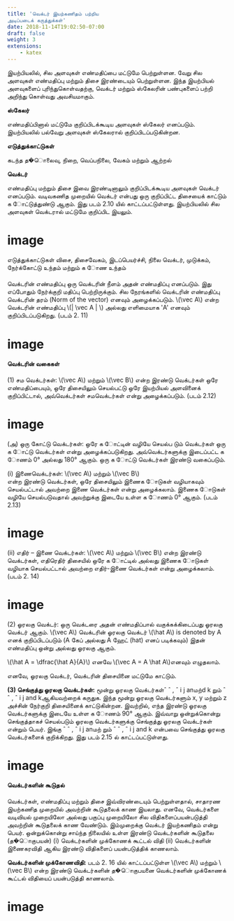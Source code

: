 ```yaml
---
title: 'வெக்டர் இயற்கணிதம் பற்றிய
அடிப்படைக் கருத்துக்கள்'
date: 2018-11-14T19:02:50-07:00
draft: false
weight: 3
extensions:
    - katex
---
```


இயற்பியலில், சில அளவுகள் எண்மதிப்பை மட்டுமே
பெற்றுள்ளன. வேறு சில அளவுகள் எண்மதிப்பு
மற்றும் திசை இரண்டையும் பெற்றுள்ளன. இந்த
இயற்பியல் அளவுகளைப் புரிந்துகொள்வதற்கு,
வெக்டர் மற்றும் ஸ்கேலரின் பண்புகளைப் பற்றி
அறிந்து கொள்வது அவசியமாகும்.

**ஸ்கேலர்**

எண்மதிப்பினால் மட்டுமே குறிப்பிடக்கூடிய அளவுகள்
ஸ்கேலர் எனப்படும். இயற்பியலில் பல்வேறு
அளவுகள் ஸ்கேலரால் குறிப்பிடப்படுகின்றன.

**எடுத்துக்காட்டுகள்**

கடந்த த�ொலைவு, நிறை, வெப்பநிலை, வேகம்
மற்றும் ஆற்றல்

**வெக்டர்**

எண்மதிப்பு மற்றும் திசை இவை இரண்டினாலும்
குறிப்பிடக்கூடிய அளவுகள் வெக்டர் எனப்படும்.
வடிவகணித முறையில் வெக்டர் என்பது ஒரு
குறிப்பிட்ட திசையைக் காட்டும் க ோட்டுத்துண்டு
ஆகும். இது படம் 2.10 யில் காட்டப்பட்டுள்ளது.
இயற்பியலில் சில அளவுகள் வெக்டரால் மட்டுமே
குறிப்பிட இயலும்.

# image

எடுத்துக்காட்டுகள்
விசை, திசைவேகம், இடப்பெயர்ச்சி, நிலை வெக்டர்,
முடுக்கம், நேர்க்கோட்டு உந்தம் மற்றும் க ோண உந்தம்

#### 
வெக்டரின் எண்மதிப்பு
ஒரு வெக்டரின் நீளம் அதன் எண்மதிப்பு எனப்படும்.
இது எப்போதும் நேர்க்குறி மதிப்பு பெற்றிருக்கும்.
சில நேரங்களில் வெக்டரின் எண்மதிப்பு வெக்டரின்
தரம் (Norm of the vector) எனவும் அழைக்கப்படும். \\(\vec A\\) என்ற வெக்டரின் எண்மதிப்பு \\(| \vec A | \\)  அல்லது
எளிமையாக 'A' எனவும் குறிப்பிடப்படுகிறது.
(படம் 2. 11)

# image

#### வெக்டரின் வகைகள்
(1) சம வெக்டர்கள்:  \\(\vec A\\) மற்றும் \\(\vec B\\) என்ற இரண்டு
வெக்டர்கள் ஒரே எண்மதிப்பையும், ஒரே
திசையிலும் செயல்பட்டு ஒரே இயற்பியல்
அளவினைக் குறிப்பிட்டால், அவ்வெக்டர்கள்
சமவெக்டர்கள் என்று அழைக்கப்படும். (படம் 2.12)

# image

(அ) ஒரு கோட்டு வெக்டர்கள்: ஒரே க ோட்டின்
வழியே செயல்ப டும் வெக்டர்கள் ஒரு க ோட்டு
வெக்டர்கள் என்று அழைக்கப்படுகிறது.
அவ்வெக்டர்களுக்கு இடைப்பட்ட க ோணம்
0° அல்லது 180° ஆகும். ஒரு க ோட்டு
வெக்டர்கள் இரண்டு வகைப்படும்.

(i) இணைவெக்டர்கள்: \\(\vec A\\)
 மற்றும் \\(\vec B\\)  
என்ற இரண்டு வெக்டர்கள், ஒரே திசையிலும்
இணைக ோடுகள் வழியாகவும் செயல்பட்டால்
அவற்றை இணை வெக்டர்கள் என்று
அழைக்கலாம். இணைக ோடுகள் வழியே
செயல்படுவதால் அவற்றுக்கு இடையே
உள்ள க ோணம் 0° ஆகும். (படம் 2.13)

# image

(ii) எதிர் – இணை வெக்டர்கள்: \\(\vec A\\)
மற்றும் \\(\vec B\\)
 என்ற இரண்டு வெக்டர்கள்,
எதிரெதிர் திசையில் ஒரே க ோட்டில்
அல்லது இணைக ோடுகள் வழியாக
செயல்பட்டால் அவற்றை எதிர்-இணை
வெக்டர்கள் என்று அழைக்கலாம்.
(படம் 2. 14)

# image

(2) ஓரலகு வெக்டர்: ஒரு வெக்டரை அதன்
எண்மதிப்பால் வகுக்கக்கிடைப்பது ஓரலகு
வெக்டர் ஆகும். \\(\vec A\\)
 வெக்டரின் ஓரலகு வெக்டர்
\\(\hat A\\) is denoted by A  எனக் குறிப்பிடப்படும் (A கேப் அல்லது
A ஹேட் (hat) எனப் படிக்கவும்) இதன்
எண்மதிப்பு ஒன்று அல்லது ஓரலகு ஆகும்.

\\(\hat A = \dfrac{\hat A}{A}\\) எனவே \\(\vec A = A \hat A\\)எனவும் எழுதலாம்.

எனவே, ஓரலகு வெக்டர், வெக்டரின்
திசையினை மட்டுமே காட்டும்.


**(3) செங்குத்து ஓரலகு வெக்டர்கள்:** மூன்று ஓரலகு
வெக்டர்கள்ˆ ˆ , ˆ i j anமற்d k றும் ˆ ˆ , ˆ i j and kஆகியவற்றைக் கருதுக.
இந்த மூன்று ஓரலகு வெக்டர்களும் x, y மற்றும் z
அச்சின் நேர்குறி திசையினைக் காட்டுகின்றன.
இவற்றில், எந்த இரண்டு ஓரலகு வெக்டர்களுக்கு
இடையே உள்ள க ோணம் 90° ஆகும். இவ்வாறு
ஒன்றுக்கொன்று செங்குத்தாகச் செயல்படும்
ஓரலகு வெக்டர்களுக்கு செங்குத்து ஓரலகு
வெக்டர்கள் என்றும் பெயர். இங்கு ˆ ˆ , ˆ i j anமற் றும்
ˆ ˆ , ˆ i j and k என்பவை செங்குத்து ஓரலகு வெக்டர்களைக்
குறிக்கிறது. இது படம் 2.15 ல் காட்டப்பட்டுள்ளது.

# image

#### வெக்டர்களின் கூடுதல்

வெக்டர்கள், எண்மதிப்பு மற்றும் திசை
இவ்விரண்டையும் பெற்றுள்ளதால், சாதாரண
இயற்கணித முறையில் அவற்றின் கூடுதலைக்
காண இயலாது. எனவே, வெக்டர்களை வடிவியல்
முறையிலோ அல்லது பகுப்பு முறையிலோ சில
விதிகளைப்பயன்படுத்தி அவற்றின் கூடுதலைக்
காண வேண்டும். இம்முறைக்கு வெக்டர்
இயற்கணிதம் என்று பெயர். ஒன்றுக்கொன்று சாய்ந்த
நிலையில் உள்ள இரண்டு வெக்டர்களின் கூடுதலை
(த�ொகுபயன்) (i) வெக்டர்களின் முக்கோணக் கூட்டல்
விதி (ii) வெக்டர்களின் இணைகரவிதி ஆகிய
இரண்டு விதிகளைப் பயன்படுத்திக் காணலாம்.

**வெக்டர்களின் முக்கோணவிதி:**
படம் 2. 16 யில் காட்டப்பட்டுள்ள \\(\vec A\\)
 மற்றும் \\(\vec B\\)
என்ற இரண்டு வெக்டர்களின் த�ொகுபயனை
வெக்டர்களின் முக்கோணக் கூட்டல் விதியைப்
பயன்படுத்தி காணலாம்.

# image

